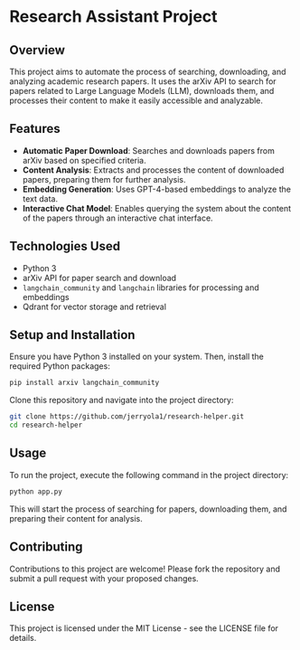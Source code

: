 
# Research Assistant Project

## Overview
This project aims to automate the process of searching, downloading, and analyzing academic research papers. It uses the arXiv API to search for papers related to Large Language Models (LLM), downloads them, and processes their content to make it easily accessible and analyzable.

## Features
- **Automatic Paper Download**: Searches and downloads papers from arXiv based on specified criteria.
- **Content Analysis**: Extracts and processes the content of downloaded papers, preparing them for further analysis.
- **Embedding Generation**: Uses GPT-4-based embeddings to analyze the text data.
- **Interactive Chat Model**: Enables querying the system about the content of the papers through an interactive chat interface.

## Technologies Used
- Python 3
- arXiv API for paper search and download
- `langchain_community` and `langchain` libraries for processing and embeddings
- Qdrant for vector storage and retrieval

## Setup and Installation
Ensure you have Python 3 installed on your system. Then, install the required Python packages:

```bash
pip install arxiv langchain_community
```

Clone this repository and navigate into the project directory:

```bash
git clone https://github.com/jerryola1/research-helper.git
cd research-helper
```

## Usage
To run the project, execute the following command in the project directory:

```bash
python app.py
```

This will start the process of searching for papers, downloading them, and preparing their content for analysis.

## Contributing
Contributions to this project are welcome! Please fork the repository and submit a pull request with your proposed changes.

## License
This project is licensed under the MIT License - see the LICENSE file for details.
